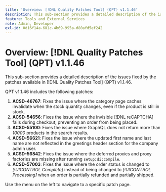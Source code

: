 ```yaml
---
title: 'Overview: [!DNL Quality Patches Tool] (QPT) v1.1.46'
description: This sub-section provides a detailed description of the issues fixed by the patches available in [!DNL Quality Patches Tool] (QPT) v1.1.46.
feature: Tools and External Services
role: Admin, Developer
exl-id: 0d16f14a-681c-4b69-995a-d80afd5ef242
---
```

# Overview: [!DNL Quality Patches Tool] (QPT) v1.1.46

This sub-section provides a detailed description of the issues fixed by the patches available in [!DNL Quality Patches Tool] (QPT) v1.1.46.

QPT v1.1.46 includes the following patches:

1. **ACSD-46767**: Fixes the issue where the category page caches invalidate when the stock quantity changes, even if the product is still in stock.
1. **ACSD-54656**: Fixes the issue where the invisible [!DNL reCAPTCHA] fails during checkout, preventing an order from being placed.
1. **ACSD-55100**: Fixes the issue where GraphQL does not return more than *10000* products in the search results.
1. **ACSD-56621**: Fixes the issue where the updated first name and last name are not reflected in the greetings header section for the company admin user.
1. **ACSD-56842**: Fixes the issue where the deferred proxies and proxy factories are missing after running `setup:di:compile`.
1. **ACSD-57003**: Fixes the issue where the order status is changed to *[!UICONTROL Complete]* instead of being changed to *[!UICONTROL Processing]* when an order is partially refunded and partially shipped.

Use the menu on the left to navigate to a specific patch page.
